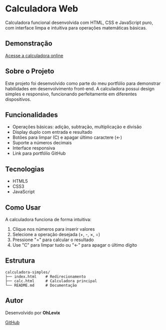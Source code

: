 # Calculadora Web

Calculadora funcional desenvolvida com HTML, CSS e JavaScript puro, com interface limpa e intuitiva para operações matemáticas básicas.

## Demonstração

[Acesse a calculadora online](https://ohhlevix.github.io/Calculadora-v1/calc.html)

## Sobre o Projeto

Este projeto foi desenvolvido como parte do meu portfólio para demonstrar habilidades em desenvolvimento front-end. A calculadora possui design simples e responsivo, funcionando perfeitamente em diferentes dispositivos.

## Funcionalidades

- Operações básicas: adição, subtração, multiplicação e divisão
- Display duplo com entrada e resultado
- Botões para limpar (C) e apagar último caractere (←)
- Suporte a números decimais
- Interface responsiva
- Link para portfólio GitHub

## Tecnologias

- HTML5
- CSS3
- JavaScript

## Como Usar

A calculadora funciona de forma intuitiva:

1. Clique nos números para inserir valores
2. Selecione a operação desejada (+, -, ×, ÷)
3. Pressione "=" para calcular o resultado
4. Use "C" para limpar tudo ou "←" para apagar o último dígito

## Estrutura

```
calculadora-simples/
├── index.html    # Redirecionamento
├── calc.html     # Calculadora principal
└── README.md     # Documentação
```

## Autor

Desenvolvido por **OhLevix**

[GitHub](https://github.com/Ohhlevix)
